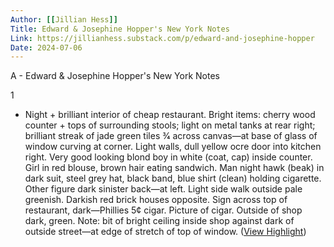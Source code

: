 ```yaml
---
Author: [[Jillian Hess]]
Title: Edward & Josephine Hopper's New York Notes
Link: https://jillianhess.substack.com/p/edward-and-josephine-hopper
Date: 2024-07-06
---
```

A - Edward & Josephine Hopper's New York Notes

1
- Night + brilliant interior of cheap restaurant. Bright items: cherry wood counter + tops of surrounding stools; light on metal tanks at rear right; brilliant streak of jade green tiles 3⁄4 across canvas—at base of glass of window curving at corner. Light walls, dull yellow ocre door into kitchen right. Very good looking blond boy in white (coat, cap) inside counter. Girl in red blouse, brown hair eating sandwich. Man night hawk (beak) in dark suit, steel grey hat, black band, blue shirt (clean) holding cigarette. Other figure dark sinister back—at left. Light side walk outside pale greenish. Darkish red brick houses opposite. Sign across top of restaurant, dark—Phillies 5¢ cigar. Picture of cigar. Outside of shop dark, green. Note: bit of bright ceiling inside shop against dark of outside street—at edge of stretch of top of window. ([View Highlight](https://read.readwise.io/read/01h2gdg3ph1tjvwc685sez20y7))
